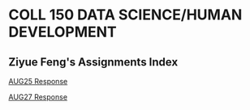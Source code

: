 # COLL 150 DATA SCIENCE/HUMAN DEVELOPMENT

## Ziyue Feng's Assignments Index

[AUG25 Response](BLUMENSTOCK.md)

[AUG27 Response](HANSTEDTALK.md)
